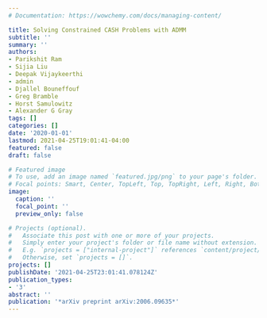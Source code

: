 ```yaml
---
# Documentation: https://wowchemy.com/docs/managing-content/

title: Solving Constrained CASH Problems with ADMM
subtitle: ''
summary: ''
authors:
- Parikshit Ram
- Sijia Liu
- Deepak Vijaykeerthi
- admin
- Djallel Bouneffouf
- Greg Bramble
- Horst Samulowitz
- Alexander G Gray
tags: []
categories: []
date: '2020-01-01'
lastmod: 2021-04-25T19:01:41-04:00
featured: false
draft: false

# Featured image
# To use, add an image named `featured.jpg/png` to your page's folder.
# Focal points: Smart, Center, TopLeft, Top, TopRight, Left, Right, BottomLeft, Bottom, BottomRight.
image:
  caption: ''
  focal_point: ''
  preview_only: false

# Projects (optional).
#   Associate this post with one or more of your projects.
#   Simply enter your project's folder or file name without extension.
#   E.g. `projects = ["internal-project"]` references `content/project/deep-learning/index.md`.
#   Otherwise, set `projects = []`.
projects: []
publishDate: '2021-04-25T23:01:41.078124Z'
publication_types:
- '3'
abstract: ''
publication: '*arXiv preprint arXiv:2006.09635*'
---
```

